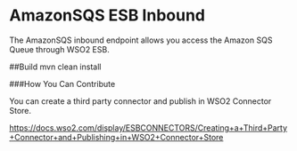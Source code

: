 # AmazonSQS ESB Inbound

The AmazonSQS inbound endpoint allows you access the Amazon SQS Queue through WSO2 ESB.

##Build
mvn clean install

###How You Can Contribute

You can create a third party connector and publish in WSO2 Connector Store.

https://docs.wso2.com/display/ESBCONNECTORS/Creating+a+Third+Party+Connector+and+Publishing+in+WSO2+Connector+Store
